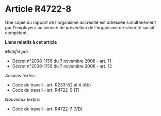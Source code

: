 # Article R4722-8

Une copie du rapport de l'organisme accrédité est adressée simultanément par l'employeur au service de prévention de
l'organisme de sécurité social compétent.

**Liens relatifs à cet article**

_Modifié par_:

  - Décret n°2008-1156 du 7 novembre 2008 - art. 11
  - Décret n°2008-1156 du 7 novembre 2008 - art. 12

_Anciens textes_:

  - Code du travail - art. R233-82 al 4 (Ab)
  - Code du travail - art. R4722-9 (T)

_Nouveaux textes_:

  - Code du travail - art. R4722-7 (VD)
